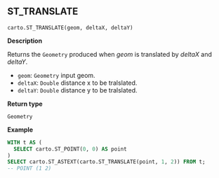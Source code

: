 ## ST_TRANSLATE

```sql:signature
carto.ST_TRANSLATE(geom, deltaX, deltaY)
```

**Description**

Returns the `Geometry` produced when _geom_ is translated by _deltaX_ and _deltaY_.

* `geom`: `Geometry` input geom.
* `deltaX`: `Double` distance x to be tralslated.
* `deltaY`: `Double` distance y to be tralslated.

**Return type**

`Geometry`

**Example**

```sql
WITH t AS (
  SELECT carto.ST_POINT(0, 0) AS point
)
SELECT carto.ST_ASTEXT(carto.ST_TRANSLATE(point, 1, 2)) FROM t;
-- POINT (1 2)
```